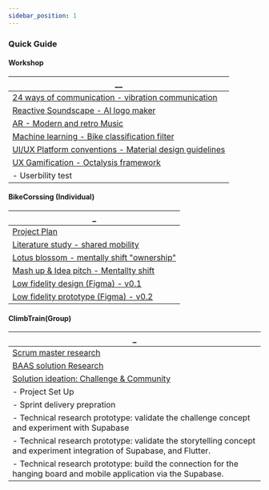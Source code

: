 ```yaml
---
sidebar_position: 1
---
```


### Quick Guide

#### Workshop

| **\_\_**                                                                                                                |
| ----------------------------------------------------------------------------------------------------------------------- |
| [<u>24 ways of communication - vibration communication</u>](./Individual/Realisations/24-Way-communication-Workshop.md) |
| [<u>Reactive Soundscape - AI logo maker</u>](./Individual/Realisations/AI-Reactive-Soundscape-Workshop.md)              |
| [<u>AR - Modern and retro Music</u>](./Individual/Realisations/AR-Workshop.md)                                          |
| [<u>Machine learning - Bike classification filter</u>](./Individual/Realisations/ML-MachineLearning-Workshop.md)        |
| [<u>UI/UX Platform conventions - Material design guidelines</u>](./Individual/Realisations/UI-Workshop.md)              |
| [<u>UX Gamification - Octalysis framework</u>](./Individual/Realisations/UX-Gamification-Workshop.md)                   |
| - Userbility test                                                                                                       |

#### BikeCorssing (Individual)

| **\_**                                                                                                        |
| ------------------------------------------------------------------------------------------------------------- |
| [<u>Project Plan</u>](./Individual/ProjectPlan.md)                                                            |
| [<u>Literature study - shared mobility</u>](./Individual/Research/1%20-%20Literature%20study%20-%201.md)      |
| [<u>Lotus blossom - mentally shift "ownership"</u>](./Individual/Research/1%20-%20Lotus%20blossom%20-%201.md) |
| [<u>Mash up & Idea pitch - Mentallty shift</u>](./Individual/Research/1%20-%20Mash%20up%20-%201.md)           |
| [<u>Low fidelity design (Figma) - v0.1</u>](./Individual/Research/1%20-%20Prototype%20-%201.md)               |
| [<u>Low fidelity prototype (Figma) - v0.2</u>](./Individual/Realisations/LF-Relisation.md)                    |

#### ClimbTrain(Group)

| **\_**                                                                                                                 |
| ---------------------------------------------------------------------------------------------------------------------- |
| [<u>Scrum master research</u>](./Industry/Research/Agile.md)                                                           |
| [<u>BAAS solution Research</u>](./Industry/Research/Backend.md)                                                        |
| [<u>Solution ideation: Challenge & Community</u>](./Industry/Research/Ideation-1.md)                                   |
| - Project Set Up                                                                                                       |
| - Sprint delivery prepration                                                                                           |
| - Technical research prototype: validate the challenge concept and experiment with Supabase                            |
| - Technical research prototype: validate the storytelling concept and experiment integration of Supabase, and Flutter. |
| - Technical research prototype: build the connection for the hanging board and mobile application via the Supabase.    |
